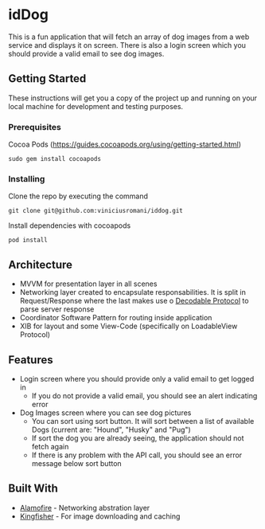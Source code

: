 # idDog

This is a fun application that will fetch an array of dog images from a web service and displays it on screen. There is also a login screen which you should provide a valid email to see dog images.

## Getting Started

These instructions will get you a copy of the project up and running on your local machine for development and testing purposes.

### Prerequisites

Cocoa Pods (https://guides.cocoapods.org/using/getting-started.html)

```
sudo gem install cocoapods
```

### Installing

Clone the repo by executing the command

```
git clone git@github.com:viniciusromani/iddog.git
```

Install dependencies with cocoapods

```
pod install
```

## Architecture

* MVVM for presentation layer in all scenes
* Networking layer created to encapsulate responsabilities. It is split in Request/Response where the last makes use o [Decodable Protocol](https://developer.apple.com/documentation/swift/decodable) to parse server response
* Coordinator Software Pattern for routing inside application
* XIB for layout and some View-Code (specifically on LoadableView Protocol)

## Features

* Login screen where you should provide only a valid email to get logged in
	* If you do not provide a valid email, you should see an alert indicating error
* Dog Images screen where you can see dog pictures 
	* You can sort using sort button. It will sort between a list of available Dogs (current are: "Hound", "Husky" and "Pug")
	* If sort the dog you are already seeing, the application should not fetch again
	* If there is any problem with the API call, you should see an error message below sort button

## Built With

* [Alamofire](https://github.com/Alamofire/Alamofire) - Networking abstration layer
* [Kingfisher](https://github.com/onevcat/Kingfisher) - For image downloading and caching
